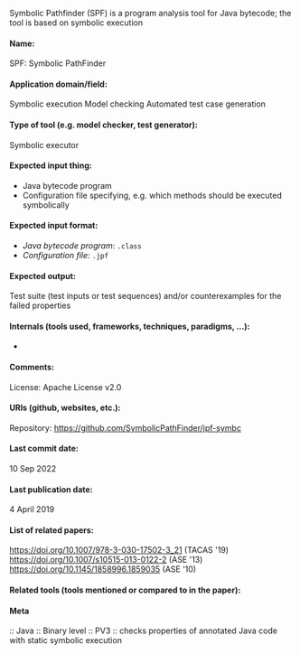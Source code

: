 Symbolic Pathfinder (SPF) is a program analysis tool for Java bytecode; the tool is based on symbolic execution

#### Name:
SPF: Symbolic PathFinder

#### Application domain/field:
Symbolic execution
Model checking
Automated test case generation

#### Type of tool (e.g. model checker, test generator):
Symbolic executor

#### Expected input thing:
- Java bytecode program
- Configuration file specifying, e.g. which methods should be executed symbolically

#### Expected input format:
- *Java bytecode program*: `.class`
- *Configuration file*: `.jpf`

#### Expected output:
Test suite (test inputs or test sequences) and/or counterexamples for the failed properties

#### Internals (tools used, frameworks, techniques, paradigms, ...):
-

#### Comments:
License: Apache License v2.0

#### URIs (github, websites, etc.):
Repository: https://github.com/SymbolicPathFinder/jpf-symbc

#### Last commit date:
10 Sep 2022

#### Last publication date:
4 April 2019

#### List of related papers:
https://doi.org/10.1007/978-3-030-17502-3_21 (TACAS '19)
https://doi.org/10.1007/s10515-013-0122-2 (ASE '13)
https://doi.org/10.1145/1858996.1859035 (ASE '10)

#### Related tools (tools mentioned or compared to in the paper):

#### Meta
:: Java
:: Binary level
:: PV3           :: checks properties of annotated Java code with static symbolic execution